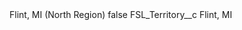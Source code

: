 <?xml version="1.0" encoding="UTF-8"?>
<CustomMetadata xmlns="http://soap.sforce.com/2006/04/metadata" xmlns:xsi="http://www.w3.org/2001/XMLSchema-instance" xmlns:xsd="http://www.w3.org/2001/XMLSchema">
    <label>Flint, MI (North Region)</label>
    <protected>false</protected>
    <values>
        <field>FSL_Territory__c</field>
        <value xsi:type="xsd:string">Flint, MI</value>
    </values>
</CustomMetadata>
